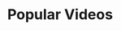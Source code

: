 ---
title: Popular Videos
videos:
  - title: Sprunki lily Gameplay
    url: https://www.youtube.com/embed/videoseries?list=PLxxx
    type: gameplay
  - title: Sprunki lily Tutorial
    url: https://www.youtube.com/embed/videoseries?list=PLyyy
    type: tutorial
---
